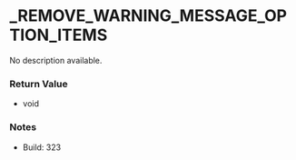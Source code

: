 # _REMOVE_WARNING_MESSAGE_OPTION_ITEMS

No description available.

### Return Value
* void

### Notes
* Build: 323

